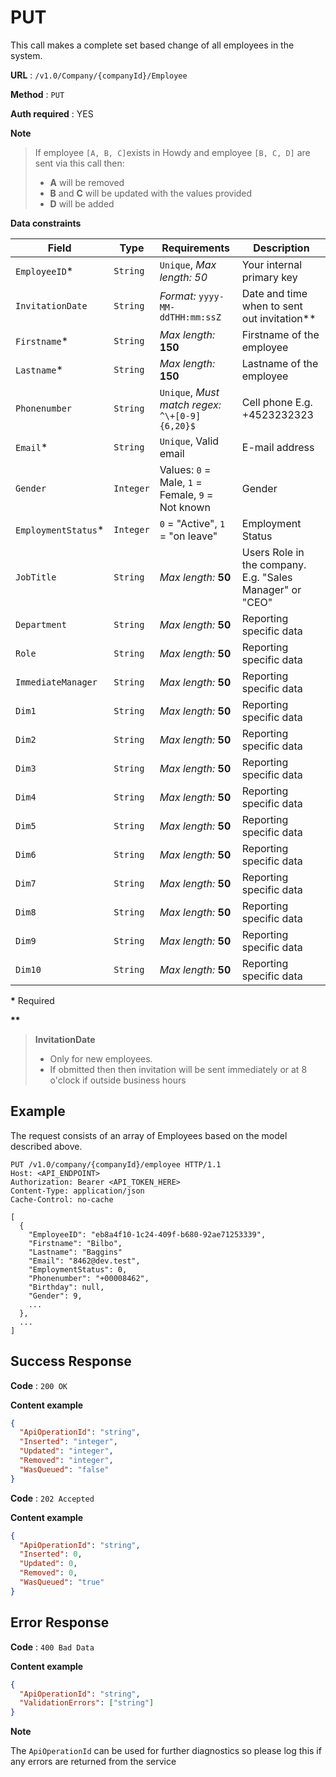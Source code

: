 # PUT
This call makes a complete set based change of all employees in the system.

**URL** : `/v1.0/Company/{companyId}/Employee`

**Method** : `PUT`

**Auth required** : YES

**Note**

> If employee `[A, B, C]`exists in Howdy and employee `[B, C, D]` are sent via this call then:
>- **A** will be removed
>- **B** and **C** will be updated with the values provided
>- **D** will be added

**Data constraints**

| Field                | Type      | Requirements                                      | Description                                                     |
| -------------------- | --------- | ------------------------------------------------- | --------------------------------------------------------------- |
| `EmployeeID`\*       | `String`  | `Unique`, *Max length: 50*                        | Your internal primary key                                       |
| `InvitationDate`     | `String`  | *Format:* `yyyy-MM-ddTHH:mm:ssZ`                  | Date and time when to sent out invitation\*\*                   |
| `Firstname`\*        | `String`  | *Max length:* **150**                             | Firstname of the employee                                       |
| `Lastname`\*         | `String`  | *Max length:* **150**                             | Lastname of the employee                                        |
| `Phonenumber`        | `String`  | `Unique`, *Must match regex:* `^\+[0-9]{6,20}$`   | Cell phone E.g. +4523232323                                     |
| `Email`\*            | `String`  | `Unique`, Valid email                             | E-mail address                                                  |
| `Gender`             | `Integer` | Values: `0` = Male, `1` = Female, `9` = Not known | Gender                                                          |
| `EmploymentStatus`\* | `Integer` | `0` = "Active",  `1` = "on leave"                 | Employment Status                                               |
| `JobTitle`           | `String`  | *Max length:* **50**                              | Users Role in the company. E.g. "Sales Manager" or "CEO"        |
| `Department`         | `String`  | *Max length:* **50**                              | Reporting specific data                                         |
| `Role`               | `String`  | *Max length:* **50**                              | Reporting specific data                                         |
| `ImmediateManager`   | `String`  | *Max length:* **50**                              | Reporting specific data                                         |
| `Dim1`               | `String`  | *Max length:* **50**                              | Reporting specific data                                         |
| `Dim2`               | `String`  | *Max length:* **50**                              | Reporting specific data                                         |
| `Dim3`               | `String`  | *Max length:* **50**                              | Reporting specific data                                         |
| `Dim4`               | `String`  | *Max length:* **50**                              | Reporting specific data                                         |
| `Dim5`               | `String`  | *Max length:* **50**                              | Reporting specific data                                         |
| `Dim6`               | `String`  | *Max length:* **50**                              | Reporting specific data                                         |
| `Dim7`               | `String`  | *Max length:* **50**                              | Reporting specific data                                         |
| `Dim8`               | `String`  | *Max length:* **50**                              | Reporting specific data                                         |
| `Dim9`               | `String`  | *Max length:* **50**                              | Reporting specific data                                         |
| `Dim10`              | `String`  | *Max length:* **50**                              | Reporting specific data                                         |

**\*** Required

**\*\***

> **InvitationDate**
>- Only for new employees. 
>- If obmitted then then invitation will be sent immediately or at 8 o'clock if outside business hours

## Example
The request consists of an array of Employees based on the model described above.
```http
PUT /v1.0/company/{companyId}/employee HTTP/1.1
Host: <API_ENDPOINT>
Authorization: Bearer <API_TOKEN_HERE>
Content-Type: application/json
Cache-Control: no-cache
 
[
  {
    "EmployeeID": "eb8a4f10-1c24-409f-b680-92ae71253339",
    "Firstname": "Bilbo",
    "Lastname": "Baggins"
    "Email": "8462@dev.test",
    "EmploymentStatus": 0,
    "Phonenumber": "+00008462",
    "Birthday": null,
    "Gender": 9,
    ...
  },
  ...
]
```

## Success Response

**Code** : `200 OK`

**Content example**

``` json
{
  "ApiOperationId": "string",
  "Inserted": "integer",
  "Updated": "integer",
  "Removed": "integer",
  "WasQueued": "false"
}
```

**Code** : `202 Accepted`

**Content example**

```json
{
  "ApiOperationId": "string",
  "Inserted": 0,
  "Updated": 0,
  "Removed": 0,
  "WasQueued": "true"
}
```

## Error Response

**Code** : `400 Bad Data`

**Content example**

``` json
{
  "ApiOperationId": "string",
  "ValidationErrors": ["string"]
}
```

**Note**

The `ApiOperationId` can be used for further diagnostics so please log this if any errors are returned from the service

 
